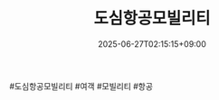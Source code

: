 ﻿---
title: "도심항공모빌리티"
date: 2025-06-27T02:15:15+09:00
lastmod: 2025-06-27T02:15:15+09:00
type: docs
sidebar:
  open: true
weight: 2
---
<div style="display:none">
  <meta property="article:published_time" content="2025-06-26T17:15:15Z" />
  <meta property="article:modified_time" content="2025-06-26T17:15:15Z" />
</div>
#도심항공모빌리티 #여객 #모빌리티 #항공
